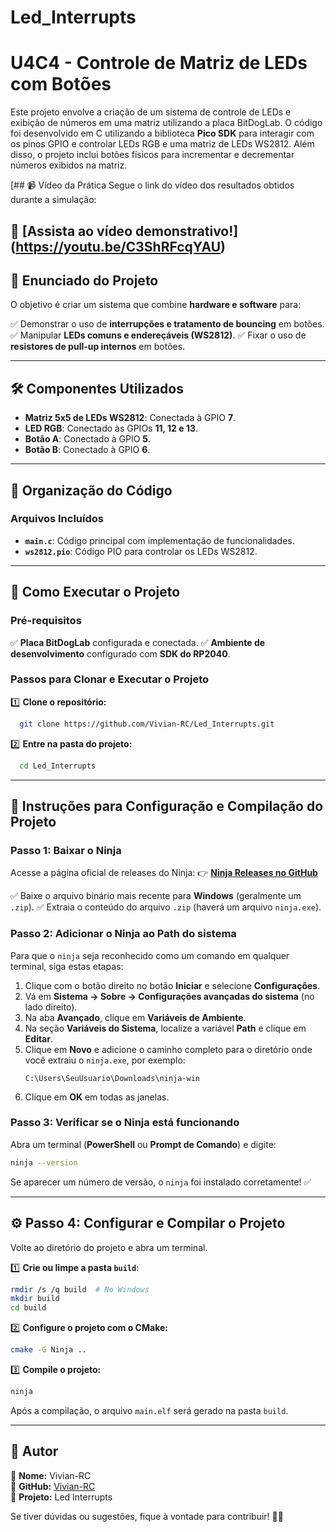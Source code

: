 # Led_Interrupts
# U4C4 - Controle de Matriz de LEDs com Botões

Este projeto envolve a criação de um sistema de controle de LEDs e exibição de números em uma matriz utilizando a placa BitDogLab. O código foi desenvolvido em C utilizando a biblioteca **Pico SDK** para interagir com os pinos GPIO e controlar LEDs RGB e uma matriz de LEDs WS2812. Além disso, o projeto inclui botões físicos para incrementar e decrementar números exibidos na matriz.

[## 📹 Vídeo da Prática
Segue o link do vídeo dos resultados obtidos durante a simulação:

🔗 **\[Assista ao vídeo demonstrativo!\]**
(https://youtu.be/C3ShRFcqYAU)
---

## 📌 Enunciado do Projeto
O objetivo é criar um sistema que combine **hardware e software** para:

✅ Demonstrar o uso de **interrupções e tratamento de bouncing** em botões.
✅ Manipular **LEDs comuns e endereçáveis (WS2812)**.
✅ Fixar o uso de **resistores de pull-up internos** em botões.

---

## 🛠️ Componentes Utilizados
- **Matriz 5x5 de LEDs WS2812**: Conectada à GPIO **7**.
- **LED RGB**: Conectado às GPIOs **11, 12 e 13**.
- **Botão A**: Conectado à GPIO **5**.
- **Botão B**: Conectado à GPIO **6**.

---

## 📂 Organização do Código
### **Arquivos Incluídos**
- **`main.c`**: Código principal com implementação de funcionalidades.
- **`ws2812.pio`**: Código PIO para controlar os LEDs WS2812.


---

## 🚀 Como Executar o Projeto

### **Pré-requisitos**
✅ **Placa BitDogLab** configurada e conectada.
✅ **Ambiente de desenvolvimento** configurado com **SDK do RP2040**.

### **Passos para Clonar e Executar o Projeto**
1️⃣ **Clone o repositório:**
```sh
  git clone https://github.com/Vivian-RC/Led_Interrupts.git
```
2️⃣ **Entre na pasta do projeto:**
```sh
  cd Led_Interrupts
```

---

## 🔧 Instruções para Configuração e Compilação do Projeto

### **Passo 1: Baixar o Ninja**
Acesse a página oficial de releases do Ninja:
👉 **[Ninja Releases no GitHub](https://github.com/ninja-build/ninja/releases)**

✅ Baixe o arquivo binário mais recente para **Windows** (geralmente um `.zip`).
✅ Extraia o conteúdo do arquivo `.zip` (haverá um arquivo `ninja.exe`).

### **Passo 2: Adicionar o Ninja ao Path do sistema**
Para que o `ninja` seja reconhecido como um comando em qualquer terminal, siga estas etapas:

1. Clique com o botão direito no botão **Iniciar** e selecione **Configurações**.
2. Vá em **Sistema → Sobre → Configurações avançadas do sistema** (no lado direito).
3. Na aba **Avançado**, clique em **Variáveis de Ambiente**.
4. Na seção **Variáveis do Sistema**, localize a variável **Path** e clique em **Editar**.
5. Clique em **Novo** e adicione o caminho completo para o diretório onde você extraiu o `ninja.exe`, por exemplo:
   ```
   C:\Users\SeuUsuario\Downloads\ninja-win
   ```
6. Clique em **OK** em todas as janelas.

### **Passo 3: Verificar se o Ninja está funcionando**
Abra um terminal (**PowerShell** ou **Prompt de Comando**) e digite:
```sh
ninja --version
```
Se aparecer um número de versão, o `ninja` foi instalado corretamente! ✅

---

## ⚙️ Passo 4: Configurar e Compilar o Projeto
Volte ao diretório do projeto e abra um terminal.

1️⃣ **Crie ou limpe a pasta `build`**:
```sh
rmdir /s /q build  # No Windows
mkdir build
cd build
```

2️⃣ **Configure o projeto com o CMake:**
```sh
cmake -G Ninja ..
```

3️⃣ **Compile o projeto:**
```sh
ninja
```

Após a compilação, o arquivo `main.elf` será gerado na pasta `build`.

---

## 📌 Autor
🔹 **Nome:** Vivian-RC  
🔹 **GitHub:** [Vivian-RC](https://github.com/Vivian-RC)  
🔹 **Projeto:** Led Interrupts  

Se tiver dúvidas ou sugestões, fique à vontade para contribuir! 🚀😃

